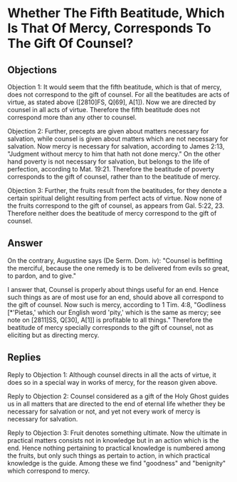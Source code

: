# Whether The Fifth Beatitude, Which Is That Of Mercy, Corresponds To The Gift Of Counsel?

## Objections

Objection 1: It would seem that the fifth beatitude, which is that of mercy, does not correspond to the gift of counsel. For all the beatitudes are acts of virtue, as stated above ([2810]FS, Q[69], A[1]). Now we are directed by counsel in all acts of virtue. Therefore the fifth beatitude does not correspond more than any other to counsel.

Objection 2: Further, precepts are given about matters necessary for salvation, while counsel is given about matters which are not necessary for salvation. Now mercy is necessary for salvation, according to James 2:13, "Judgment without mercy to him that hath not done mercy." On the other hand poverty is not necessary for salvation, but belongs to the life of perfection, according to Mat. 19:21. Therefore the beatitude of poverty corresponds to the gift of counsel, rather than to the beatitude of mercy.

Objection 3: Further, the fruits result from the beatitudes, for they denote a certain spiritual delight resulting from perfect acts of virtue. Now none of the fruits correspond to the gift of counsel, as appears from Gal. 5:22, 23. Therefore neither does the beatitude of mercy correspond to the gift of counsel.

## Answer

On the contrary, Augustine says (De Serm. Dom. iv): "Counsel is befitting the merciful, because the one remedy is to be delivered from evils so great, to pardon, and to give."

I answer that, Counsel is properly about things useful for an end. Hence such things as are of most use for an end, should above all correspond to the gift of counsel. Now such is mercy, according to 1 Tim. 4:8, "Godliness [*'Pietas,' which our English word 'pity,' which is the same as mercy; see note on [2811]SS, Q[30], A[1]] is profitable to all things." Therefore the beatitude of mercy specially corresponds to the gift of counsel, not as eliciting but as directing mercy.

## Replies

Reply to Objection 1: Although counsel directs in all the acts of virtue, it does so in a special way in works of mercy, for the reason given above.

Reply to Objection 2: Counsel considered as a gift of the Holy Ghost guides us in all matters that are directed to the end of eternal life whether they be necessary for salvation or not, and yet not every work of mercy is necessary for salvation.

Reply to Objection 3: Fruit denotes something ultimate. Now the ultimate in practical matters consists not in knowledge but in an action which is the end. Hence nothing pertaining to practical knowledge is numbered among the fruits, but only such things as pertain to action, in which practical knowledge is the guide. Among these we find "goodness" and "benignity" which correspond to mercy.